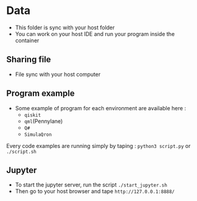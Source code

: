 # Data
- This folder is sync with your host folder
- You can work on your host IDE and run your program inside the container

## Sharing file
- File sync with your host computer

## Program example
- Some example of program for each environment are available here :
  - `qiskit`
  - `qml`(Pennylane)
  - `Q#`
  - `SimulaQron`

Every code examples are running simply by taping : `python3 script.py` or `./script.sh`

## Jupyter
- To start the jupyter server, run the script `./start_jupyter.sh`
- Then go to your host browser and tape `http://127.0.0.1:8888/`
